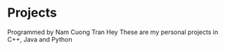 # Projects
Programmed by Nam Cuong Tran
Hey These are my personal projects in C++, Java and Python

